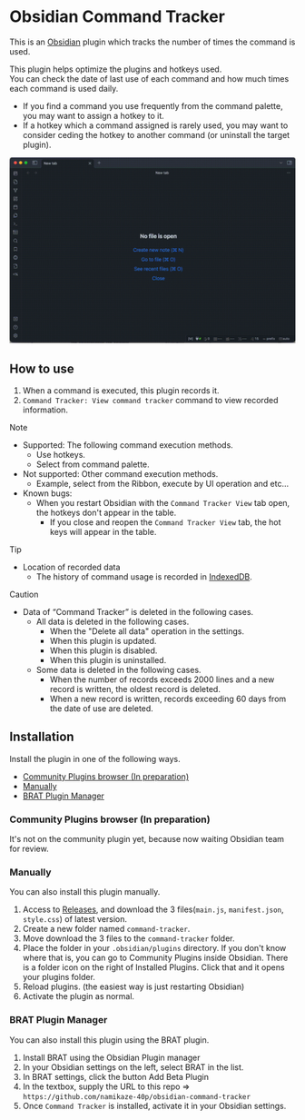 # Obsidian Command Tracker

This is an [Obsidian](https://obsidian.md/) plugin which tracks the number of times the command is used.

This plugin helps optimize the plugins and hotkeys used.  
You can check the date of last use of each command and how much times each command is used daily.

- If you find a command you use frequently from the command palette, you may want to assign a hotkey to it.
- If a hotkey which a command assigned is rarely used, you may want to consider ceding the hotkey to another command (or uninstall the target plugin).

![demo](https://raw.githubusercontent.com/namikaze-40p/obsidian-command-tracker/main/demo/command-tracker-view.gif)

## How to use

1. When a command is executed, this plugin records it.
1. `Command Tracker: View command tracker` command to view recorded information.

> [!NOTE]
>
> - Supported: The following command execution methods.
>   - Use hotkeys.
>   - Select from command palette.
> - Not supported: Other command execution methods.
>   - Example, select from the Ribbon, execute by UI operation and etc...
> - Known bugs:
>   - When you restart Obsidian with the `Command Tracker View` tab open, the hotkeys don't appear in the table.
>     - If you close and reopen the `Command Tracker View` tab, the hot keys will appear in the table.

> [!TIP]
>
> - Location of recorded data
>   - The history of command usage is recorded in [IndexedDB](https://developer.mozilla.org/en-US/docs/Web/API/IndexedDB_API/Basic_Terminology).

> [!CAUTION]
>
> - Data of “Command Tracker” is deleted in the following cases.
>   - All data is deleted in the following cases.
>     - When the "Delete all data" operation in the settings.
>     - When this plugin is updated.
>     - When this plugin is disabled.
>     - When this plugin is uninstalled.
>   - Some data is deleted in the following cases.
>     - When the number of records exceeds 2000 lines and a new record is written, the oldest record is deleted.
>     - When a new record is written, records exceeding 60 days from the date of use are deleted.

## Installation

Install the plugin in one of the following ways.

- [Community Plugins browser (In preparation)](#community-plugins-browser-in-preparation)
- [Manually](#manually)
- [BRAT Plugin Manager](#brat-plugin-manager)

### Community Plugins browser (In preparation)

It's not on the community plugin yet, because now waiting Obsidian team for review.

<!-- This plugin is available in Obsidian's Community Plugins Browser.

1. Launch the Obsidian application.
1. Open the `Settings`, select `Community Plugins`, and select `Browse`.
1. Search for `Command Tracker`, and click it.
1. Click the `Install`. -->

### Manually

You can also install this plugin manually.

1. Access to [Releases](https://github.com/namikaze-40p/obsidian-command-tracker/releases), and download the 3 files(`main.js`, `manifest.json`, `style.css`) of latest version.
1. Create a new folder named `command-tracker`.
1. Move download the 3 files to the `command-tracker` folder.
1. Place the folder in your `.obsidian/plugins` directory. If you don't know where that is, you can go to Community Plugins inside Obsidian. There is a folder icon on the right of Installed Plugins. Click that and it opens your plugins folder.
1. Reload plugins. (the easiest way is just restarting Obsidian)
1. Activate the plugin as normal.

### BRAT Plugin Manager

You can also install this plugin using the BRAT plugin.

1. Install BRAT using the Obsidian Plugin manager
1. In your Obsidian settings on the left, select BRAT in the list.
1. In BRAT settings, click the button Add Beta Plugin
1. In the textbox, supply the URL to this repo => `https://github.com/namikaze-40p/obsidian-command-tracker`
1. Once `Command Tracker` is installed, activate it in your Obsidian settings.
